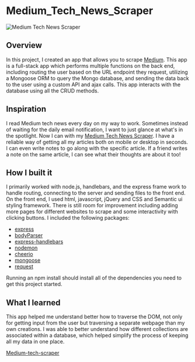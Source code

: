 # Medium_Tech_News_Scraper

![Medium Tech News Scraper](https://media.giphy.com/media/1yTgkr0z0GjPLbTjsO/giphy.gif)

## Overview

In this project, I created an app that allows you to scrape [Medium](https://medium.com/). This app is a full-stack app which performs multiple functions on the back end, including routing the user based on the URL endpoint they request, utilizing a Mongoose ORM to query the Mongo database, and sending the data back to the user using a custom API and ajax calls. This app interacts with the database using all the CRUD methods.


## Inspiration
I read Medium tech news every day on my way to work. Sometimes instead of waiting for the daily email notification, I want to just glance at what's in the spotlight. Now I can with my [Medium Tech News Scraper](https://medium-tech-scraper.herokuapp.com/). I have a reliable way of getting all my articles both on mobile or desktop in seconds. I can even write notes to go along with the specific article. If a friend writes a note on the same article, I can see what their thoughts are about it too!


## How I built it

I primarily worked with node.js, handlebars, and the express frame work to handle routing, connecting to the server and sending files to the front end. On the front end, I used html, javascript, jQuery and CSS and Semantic ui styling framework.
There is still room for improvement including adding more pages for different websites to scrape and some interactivity with clicking buttons. I included the following packages:
* [express](https://www.npmjs.com/package/express)
* [bodyParser](https://www.npmjs.com/package/body-parser)
* [express-handlebars](https://www.npmjs.com/package/express-handlebars)
* [nodemon](https://www.npmjs.com/package/nodemon)
* [cheerio](https://www.npmjs.com/package/cheerio)
* [mongoose](https://www.npmjs.com/package/mongoose)
* [request](https://www.npmjs.com/package/request)

Running an npm install should install all of the dependencies you need to get this project started.

## What I learned
This app helped me understand better how to traverse the DOM, not only for getting input from the user but traversing a separate webpage than my own creations. I was able to better understand how different collections are associated within a database, which helped simplify the process of keeping all my data in one place.

[Medium-tech-scraper](https://medium-tech-scraper.herokuapp.com/)
